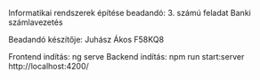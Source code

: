 Informatikai rendszerek építése beadandó:
3. számú feladat
Banki számlavezetés

Beadandó készítője: 
Juhász Ákos
F58KQ8

Frontend indítás: ng serve
Backend indítás: npm run start:server
http://localhost:4200/
